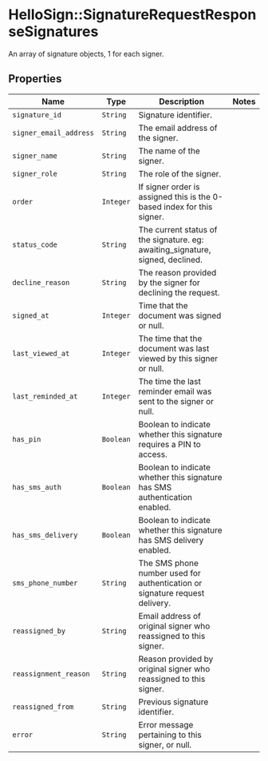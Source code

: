 # HelloSign::SignatureRequestResponseSignatures

An array of signature objects, 1 for each signer.

## Properties

| Name | Type | Description | Notes |
| ---- | ---- | ----------- | ----- |
| `signature_id` | ```String``` |  Signature identifier.  |  |
| `signer_email_address` | ```String``` |  The email address of the signer.  |  |
| `signer_name` | ```String``` |  The name of the signer.  |  |
| `signer_role` | ```String``` |  The role of the signer.  |  |
| `order` | ```Integer``` |  If signer order is assigned this is the 0-based index for this signer.  |  |
| `status_code` | ```String``` |  The current status of the signature. eg: awaiting_signature, signed, declined.  |  |
| `decline_reason` | ```String``` |  The reason provided by the signer for declining the request.  |  |
| `signed_at` | ```Integer``` |  Time that the document was signed or null.  |  |
| `last_viewed_at` | ```Integer``` |  The time that the document was last viewed by this signer or null.  |  |
| `last_reminded_at` | ```Integer``` |  The time the last reminder email was sent to the signer or null.  |  |
| `has_pin` | ```Boolean``` |  Boolean to indicate whether this signature requires a PIN to access.  |  |
| `has_sms_auth` | ```Boolean``` |  Boolean to indicate whether this signature has SMS authentication enabled.  |  |
| `has_sms_delivery` | ```Boolean``` |  Boolean to indicate whether this signature has SMS delivery enabled.  |  |
| `sms_phone_number` | ```String``` |  The SMS phone number used for authentication or signature request delivery.  |  |
| `reassigned_by` | ```String``` |  Email address of original signer who reassigned to this signer.  |  |
| `reassignment_reason` | ```String``` |  Reason provided by original signer who reassigned to this signer.  |  |
| `reassigned_from` | ```String``` |  Previous signature identifier.  |  |
| `error` | ```String``` |  Error message pertaining to this signer, or null.  |  |

